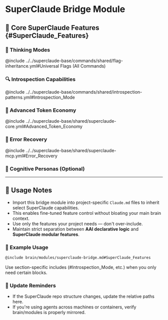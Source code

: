 # SuperClaude Bridge Module
<!-- This file selectively imports key SuperClaude capabilities for use in AAI agents -->

## 🧠 Core SuperClaude Features {#SuperClaude_Features}

### 🧭 Thinking Modes
@include ../../superclaude-base/commands/shared/flag-inheritance.yml#Universal Flags (All Commands)

### 🔍 Introspection Capabilities
@include ../../superclaude-base/commands/shared/introspection-patterns.yml#Introspection_Mode

### 🧮 Advanced Token Economy
@include ../../superclaude-base/shared/superclaude-core.yml#Advanced_Token_Economy

### 🔁 Error Recovery
@include ../../superclaude-base/shared/superclaude-mcp.yml#Error_Recovery

### 🧬 Cognitive Personas (Optional)
<!-- Uncomment to enable persona-based problem solving -->
<!-- @include ../../superclaude-base/shared/superclaude-personas.yml#All_Personas -->

---

## 📘 Usage Notes

- Import this bridge module into project-specific `Claude.md` files to inherit select SuperClaude capabilities.
- This enables fine-tuned feature control without bloating your main brain context.
- Use only the features your project needs — don't over-include.
- Maintain strict separation between **AAI declarative logic** and **SuperClaude modular features**.

### 🔗 Example Usage

```md
@include brain/modules/superclaude-bridge.md#SuperClaude_Features
```

Use section-specific includes (#Introspection_Mode, etc.) when you only need certain blocks.

### 📌 Update Reminders
- If the SuperClaude repo structure changes, update the relative paths here.
- If you're using agents across machines or containers, verify brain/modules is properly mirrored.